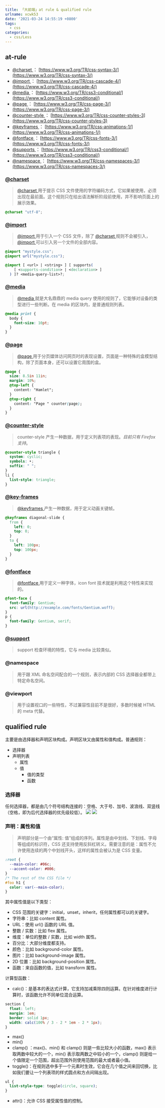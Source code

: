 ```yaml
---
title: 「大前端」at rule & qualified rule
urlname: xcwk53
date: '2021-03-24 14:55:19 +0800'
tags:
  - css
categories:
  - css/Less
---
```


## at-rule

- [@charset ](/charset) ： [https://www.w3.org/TR/css-syntax-3/](https://www.w3.org/TR/css-syntax-3/)
- [@import ](/import) ： [https://www.w3.org/TR/css-cascade-4/](https://www.w3.org/TR/css-cascade-4/)
- [@media ](/media) ： [https://www.w3.org/TR/css3-conditional/](https://www.w3.org/TR/css3-conditional/)
- [@page ](/page) ： [https://www.w3.org/TR/css-page-3/](https://www.w3.org/TR/css-page-3/)
- [@counter-style ](/counter-style) ： [https://www.w3.org/TR/css-counter-styles-3](https://www.w3.org/TR/css-counter-styles-3)
- [@keyframes ](/keyframes) ： [https://www.w3.org/TR/css-animations-1/](https://www.w3.org/TR/css-animations-1/)
- [@fontface ](/fontface) ： [https://www.w3.org/TR/css-fonts-3/](https://www.w3.org/TR/css-fonts-3/)
- [@supports ](/supports) ： [https://www.w3.org/TR/css3-conditional/](https://www.w3.org/TR/css3-conditional/)
- [@namespace ](/namespace) ： [https://www.w3.org/TR/css-namespaces-3/](https://www.w3.org/TR/css-namespaces-3/)

### [@charset ](/charset)

> [@charset ](/charset) 用于提示 CSS 文件使用的字符编码方式，它如果被使用，必须出现在最前面。这个规则只在给出语法解析阶段前使用，并不影响页面上的展示效果。

```css
@charset "utf-8";
```

### [@import ](/import)

> [@import ](/import) 用于引入一个 CSS 文件，除了 [@charset ](/charset) 规则不会被引入，[@import ](/import) 可以引入另一个文件的全部内容。

```css
@import "mystyle.css";
@import url("mystyle.css");

@import [ <url> | <string> ] [ supports(
    [ <supports-condition> | <declaration> ]
  ) ]? <media-query-list>?;
```

### [@media ](/media)

> [@media ](/media) 就是大名鼎鼎的 media query 使用的规则了，它能够对设备的类型进行一些判断。在 media 的区块内，是普通规则列表。

```css
@media print {
  body {
    font-size: 10pt;
  }
}
```

### [@page ](/page)

> [@page ](/page) 用于分页媒体访问网页时的表现设置，页面是一种特殊的盒模型结构，除了页面本身，还可以设置它周围的盒。

```css
@page {
  size: 8.5in 11in;
  margin: 10%;
  @top-left {
    content: "Hamlet";
  }
  @top-right {
    content: "Page " counter(page);
  }
}
```

### [@counter-style ](/counter-style)

> counter-style 产生一种数据，用于定义列表项的表现。_目前只有 Firefox 支持_。

```css
@counter-style triangle {
  system: cyclic;
  symbols: ‣;
  suffix: " ";
}
li {
  list-style: triangle;
}
```

### [@key-frames ](/key-frames)

> [@keyframes ](/keyframes) 产生一种数据，用于定义动画关键帧。

```css
@keyframes diagonal-slide {
  from {
    left: 0;
    top: 0;
  }
  to {
    left: 100px;
    top: 100px;
  }
}
```

### [@fontface ](/fontface)

> [@fontface ](/fontface) 用于定义一种字体，icon font 技术就是利用这个特性来实现的。

```css
@font-face {
  font-family: Gentium;
  src: url(http://example.com/fonts/Gentium.woff);
}
p {
  font-family: Gentium, serif;
}
```

### [@support ](/support)

> support 检查环境的特性，它与 media 比较类似。

### @namespace

> 用于跟 XML 命名空间配合的一个规则，表示内部的 CSS 选择器全都带上特定命名空间。

### @viewport

> 用于设置视口的一些特性，不过兼容性目前不是很好，多数时候被 HTML 的 meta 代替。

## qualified rule

主要是由选择器和声明区块构成。声明区块又由属性和值构成。普通规则：

- 选择器
- 声明列表
  - 属性
  - 值
    - 值的类型
    - 函数

### 选择器

任何选择器，都是由几个符号结构连接的：空格、大于号、加号、波浪线、双竖线（空格，即为后代选择器的优先级较低）。
![](https://cdn.nlark.com/yuque/0/2021/png/250093/1616577961595-6e6e5814-08bb-42c8-b8c0-b130511a8883.png#align=left&display=inline&height=404&margin=%5Bobject%20Object%5D&originHeight=404&originWidth=410&size=0&status=done&style=none&width=410)
![](https://cdn.nlark.com/yuque/0/2021/png/250093/1616577961646-8738dc24-798c-414c-a44c-b0a582c3ba35.png#align=left&display=inline&height=562&margin=%5Bobject%20Object%5D&originHeight=562&originWidth=960&size=0&status=done&style=none&width=960)

### 声明：属性和值

> 声明部分是一个由“属性: 值”组成的序列。属性是由中划线、下划线、字母等组成的标识符，CSS 还支持使用反斜杠转义。需要注意的是：属性不允许使用连续的两个中划线开头，这样的属性会被认为是 CSS 变量。

```css
:root {
  --main-color: #06c;
  --accent-color: #006;
}
/* The rest of the CSS file */
#foo h1 {
  color: var(--main-color);
}
```

其中属性值是以下类型：

- CSS 范围的关键字：initial，unset，inherit，任何属性都可以的关键字。
- 字符串：比如 content 属性。
- URL：使用 url() 函数的 URL 值。
- 整数 / 实数：比如 flex 属性。
- 维度：单位的整数 / 实数，比如 width 属性。
- 百分比：大部分维度都支持。
- 颜色：比如 background-color 属性。
- 图片：比如 background-image 属性。
- 2D 位置：比如 background-position 属性。
- 函数：来自函数的值，比如 transform 属性。

计算型函数：

- calc()：是基本的表达式计算，它支持加减乘除四则运算。在针对维度进行计算时，该函数允许不同单位混合运算。

```css
section {
  float: left;
  margin: 1em;
  border: solid 1px;
  width: calc(100% / 3 - 2 * 1em - 2 * 1px);
}
```

- max()
- min()
- clamp()
  ：max()、min() 和 clamp() 则是一些比较大小的函数，max() 表示取两数中较大的一个，min() 表示取两数之中较小的一个，clamp() 则是给一个值限定一个范围，超出范围外则使用范围的最大或者最小值。
- toggle()：在规则选中多于一个元素时生效，它会在几个值之间来回切换，比如我们要让一个列表项的样式圆点和方点间隔出现。

```css
ul {
  list-style-type: toggle(circle, square);
}
```

- attr()：允许 CSS 接受属性值的控制。
